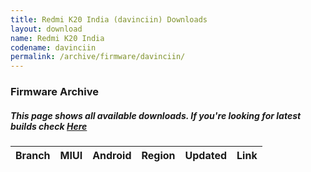 ```yaml
---
title: Redmi K20 India (davinciin) Downloads
layout: download
name: Redmi K20 India
codename: davinciin
permalink: /archive/firmware/davinciin/
---
```


### Firmware Archive
##### This page shows all available downloads. If you're looking for latest builds check [Here](/firmware/davinciin/)


<div class="table-responsive-md" id="table-wrapper">
<table id="firmware" class="compact table table-striped table-hover table-sm">
    <thead class="thead-dark">
        <tr>
            <th>Branch</th>
            <th>MIUI</th>
            <th>Android</th>
            <th>Region</th>
            <th>Updated</th>
            <th>Link</th>
        </tr>
    </thead>
    <script>loadFirmwareDownloads('davinciin', 'full')</script>
</table>
</div>
